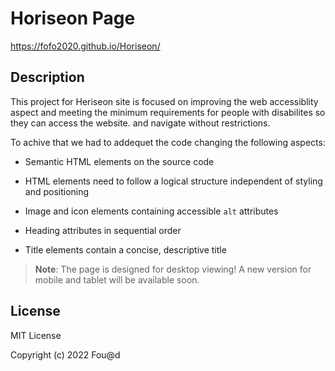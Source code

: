 # Horiseon Page 

https://fofo2020.github.io/Horiseon/

## Description 

This project for Heriseon site is focused on improving the web accessiblity aspect and meeting the minimum requirements for people with disabilites so they can access the website. and navigate without restrictions. 

To achive that we had to addequet the code changing the following aspects:

* Semantic HTML elements on the source code

* HTML elements need to follow a logical structure independent of styling and positioning

* Image and icon elements containing accessible `alt` attributes

* Heading attributes in sequential order

* Title elements contain a concise, descriptive title



> **Note**: The page is designed for desktop viewing! A new version for mobile and tablet will be available soon.

## License

MIT License

Copyright (c) 2022 Fou@d



